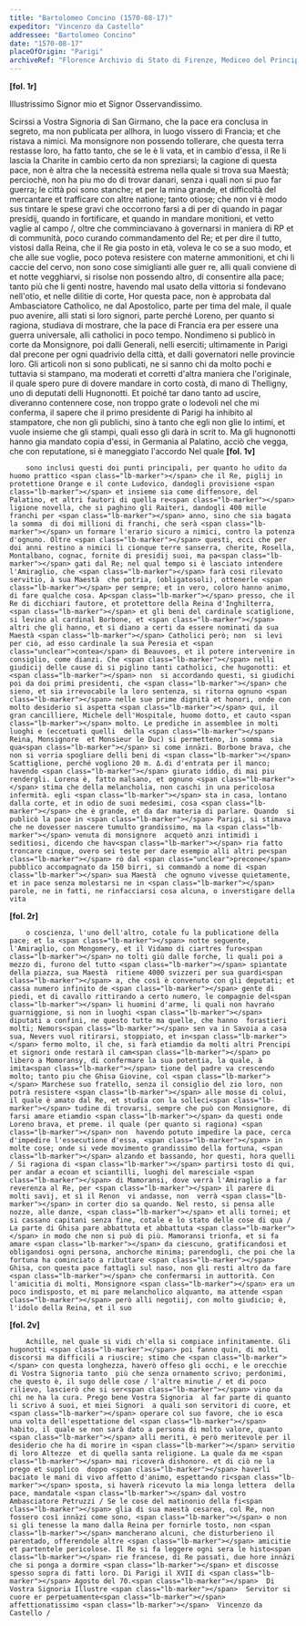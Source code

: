 ```yaml
---
title: "Bartolomeo Concino (1570-08-17)"
expeditor: "Vincenzo da Castello"
addressee: "Bartolomeo Concino"
date: "1570-08-17"
placeOfOrigin: "Parigi"
archiveRef: "Florence Archivio di Stato di Firenze, Mediceo del Principato, 4726a, fols. -"
---
```



**[fol. 1r]**

Illustrissimo Signor  mio et Signor Osservandissimo.

Scirssi a Vostra Signoria  di San Girmano, che la pace era <span class="lb-marker"></span> conclusa in segreto, ma non publicata per allhora, in luogo vissero di Francia; et che ristava a nimici. Ma monsignore non possendo <span class="lb-marker"></span> tollerare, che questa terra restasse loro, ha fatto tanto, che se le è li<span class="lb-marker"></span> vata, et in cambio d'essa, il Re li lascia la Charite in cambio certo <span class="lb-marker"></span> da non spreziarsi; la cagione di questa pace, non è altra che la <span class="lb-marker"></span> necessità estrema nella quale si trova sua Maestà; perciochè, non ha piu mo<span class="lb-marker"></span> do di trovar danari, senza i quali non si puo far guerra; le città <span class="lb-marker"></span> poi sono stanche; et per la mina grande, et difficoltà del mercantare <span class="lb-marker"></span> et trafficare con altre natione; tanto otiose; che non vi è modo sus<span class="lb-marker"></span> tintare le spese gravi che occorrono farsi a di per di quando in pagar <span class="lb-marker"></span> presidij, quando in fortificare, et quando in mandare monitioni, et vetto<span class="lb-marker"></span> vaglie al campo /, oltre che comminciavano à governarsi in maniera di <span class="lb-marker"></span> <span class="unclear">RP</span> et di communità, poco curando commandamento  del Re; et per dire <span class="lb-marker"></span> il tutto, vistosi dalla Reina, che il Re gia posto in età, voleva le co<span class="lb-marker"></span> se a suo modo, et che alle sue voglie, poco poteva resistere con materne <span class="lb-marker"></span> ammonitioni, et chi li caccie del cervo, non sono cose simiglianti alle guer<span class="lb-marker"></span> re, alli quali conviene di et notte vegghiarvi, si risolse non  possendo altro, <span class="lb-marker"></span> di consentire alla pace; tanto più che li genti nostre, havendo mal usato <span class="lb-marker"></span> della vittoria si fondevano nell'otio, et nelle dilitie di corte, Hor questa <span class="lb-marker"></span> pace, non  è approbata dal Ambasciatore  Catholico, ne dal Apostolico, parte per <span class="lb-marker"></span> tima del male, il quale puo avenire, alli stati si loro signori, parte perché Loreno, per quanto si ragiona, studiava di mostrare, che la pace di Francia era <span class="lb-marker"></span> per essere una guerra universale, alli catholici in poco tempo. Nondimeno <span class="lb-marker"></span> si publicò in corte da Monsignore, poi dalli Generali, nelli eserciti; ultimamente <span class="lb-marker"></span> in Parigi dal <span class="unclear">precone</span> per ogni quadrivio della città, et dalli governatori <span class="lb-marker"></span> nelle provincie loro. Gli articoli non  si sono publicati, ne si sanno chi da <span class="lb-marker"></span> molto pochi e tuttavia si stampano, ma moderati et corretti d'altra maniera <span class="lb-marker"></span> che l'originale, il quale spero pure di dovere mandare in corto costà, <span class="lb-marker"></span> di mano di Thelligny, uno di deputati delli Hugnonotti. Et poiché tar<span class="lb-marker"></span> dano tanto ad uscire, diveranno contennere cose, non troppo grate o lodevoli <span class="lb-marker"></span> nel che mi conferma, il sapere che il primo presidente di Parigi ha <span class="lb-marker"></span> inhibito al stampatore, che non gli publichi, sino à tanto che egli non glie<span class="lb-marker"></span> lo intimi, et vuole insieme che gli stampi, quali esso gli darà in scrit<span class="lb-marker"></span> to. Ma gli hugnonotti hanno gia mandato copia d'essi, in Germania al Palatino, acciò che vegga, che con reputatione, si è maneggiato l'accordo Nel quale 
**[fol. 1v]**


        sono inclusi questi doi punti principali, per quanto ho udito da huomo prattico <span class="lb-marker"></span> che il Re, piglij in protettione Orange e il conte Ludovico, dandogli provisione <span class="lb-marker"></span> et insieme sia come diffensore, del Palatino, et altri fautori di quella re<span class="lb-marker"></span> ligione novella, che si paghino gli Raiteri, dandogli 400 mille franchi per <span class="lb-marker"></span> anno, sino che sia bagata la somma  di doi millioni di franchi, che serà <span class="lb-marker"></span> un formare l'erario sicuro a nimici, contro la potenza d'ognuno. Oltre <span class="lb-marker"></span> questi, ecci che per doi anni restino a nimici li cionque terre sanserra, cherite, Rosella, Montalbano, cognac, fornite di presidij suoi, ma pa<span class="lb-marker"></span> gati dal Re; nel qual tempo si è lasciato intendere l'Amiraglio, che <span class="lb-marker"></span> farà cosi rilevato servitio, à sua Maestà  che potria, (obligatosoli), ottenerle <span class="lb-marker"></span> per sempre; et in vero, coloro hanno animo, di fare qualche cosa. Ap<span class="lb-marker"></span> presso, che il Re di dicchiari fautore, et protettore della Reina d'Inghilterra, <span class="lb-marker"></span> et gli beni del cardinale scatiglione, si levino al cardinal Borbone, et <span class="lb-marker"></span> altri che gli hanno, et si diano a certi da essere nominati da sua Maestà <span class="lb-marker"></span> Catholici però; non  si levi per ciò, ad esso cardinale la sua Peresia et <span class="unclear">contea</span> di Beauvoes, et il potere intervenire in consiglio, come dianzi. Che <span class="lb-marker"></span> nelli giudicij delle cause di si piglino tanti catholici, che hugonotti: et <span class="lb-marker"></span> non  si accordando questi, si giudichi poi da doi primi presidenti, che <span class="lb-marker"></span> che sieno, et sia irrevocabile la loro sentenza, si ritorna ognuno <span class="lb-marker"></span> nelle sue prime dignità et honori, onde con molto desiderio si aspetta <span class="lb-marker"></span> qui, il gran cancilliere, Michele dell'Hospitale, huomo dotto, et cauto <span class="lb-marker"></span> molto. Le prediche in assemblee in molti luoghi e (eccetuati quelli  della <span class="lb-marker"></span> Reina, Monsignore  et Monsieur le Duc) si permetteno, in somma  sia qua<span class="lb-marker"></span> si come innāzi. Borbone brava, che non si vorria spogliare delli beni di <span class="lb-marker"></span> Scattiglione, perché vogliono 20 m. Δ.di d'entrata per il manco; havendo <span class="lb-marker"></span> giurato iddio, di mai piu rendergli. Lorena è, fatto malsano, et ognuno <span class="lb-marker"></span> stima che della melancholia, non caschi in una pericolosa infermità. egli <span class="lb-marker"></span> sta in casa, lontano dalla corte, et in odio de suoi medesimi, cosa <span class="lb-marker"></span> che è grande, et da dar materia di parlare. Quando  si publicò la pace in <span class="lb-marker"></span> Parigi, si stimava che ne dovesser nascere tumulto grandissimo, ma la <span class="lb-marker"></span> venuta di monsignore  acquetò anzi intimidì i seditiosi, dicendo che hav<span class="lb-marker"></span> ria fatto troncare cinque, overo sei teste per dare esempio alli altri pe<span class="lb-marker"></span> rò dal <span class="unclear">precone</span> pubblico accompagnato da 150 birri, si commandò a nome di <span class="lb-marker"></span> sua Maestà  che ognuno vivesse quietamente, et in pace senza molestarsi ne in <span class="lb-marker"></span> parole, ne in fatti, ne rinfacciarsi cosa alcuna, o inverstigare della vita

        
**[fol. 2r]**


        o coscienza, l'uno dell'altro, cotale fu la publicatione della pace; et la <span class="lb-marker"></span> notte seguente, l'Amiraglio, con Mongomery, et il Vidamo di ciartres furo<span class="lb-marker"></span> no tolti giù dalle forche, li quali poi a mezzo di, furono del tutto <span class="lb-marker"></span> spiantate della piazza, sua Maestà  ritiene 4000 svizzeri per sua guardi<span class="lb-marker"></span> a, che così è convenuto con gli deputati; et cassa numero infinito de <span class="lb-marker"></span> gente di piedi, et di cavallo rittirando a certo numero, le compagnie del<span class="lb-marker"></span> li huomini d'arme, li quali non havran̍o guarniggione, si non in luoghi <span class="lb-marker"></span> diputati a confini, ne questo tutte ma quelle, che hanno  forastieri molti; Nemors<span class="lb-marker"></span> sen va in Savoia a casa sua, Nevers vuol ritirarsi, stoppiato, et in<span class="lb-marker"></span> fermo molto, il che, si farà etiamdio da molti altri Prencipi et signori onde restarà il cam<span class="lb-marker"></span> po libero a Momoransy, di confermare la sua potentia, la quale, à imita<span class="lb-marker"></span> tione del padre va crescendo molto; tanto piu che Ghisa Giovine, col <span class="lb-marker"></span> Marchese suo fratello, senza il consiglio del zio loro, non potrà resistere <span class="lb-marker"></span> alle mosse di colui, il quale è amato dal Re, et studia con la solleci<span class="lb-marker"></span> tudine di trovarsi, sempre che può con Monsignore, di farsi amare etiamdio <span class="lb-marker"></span> da questi onde Loreno brava, et preme. il quale (per quanto si ragiona) <span class="lb-marker"></span> non  havendo potuto impedire la pace, cerca d'impedire l'essecutione d'essa, <span class="lb-marker"></span> in molte cose; onde si vede movimento grandissimo della fortuna, <span class="lb-marker"></span> alzando et bassando, hor questi, hora quelli / Si ragiona di <span class="lb-marker"></span> partirsi tosto di qui, per andar a ecoan et sciantilli, luoghi del maresciale <span class="lb-marker"></span> di Mamoransi, dove verrà l'Amiraglio a far reverenza al Re, per <span class="lb-marker"></span> il parere di molti savij, et sì il Renon  vi andasse, non  verrà <span class="lb-marker"></span> in corter dio sa quando. Nel resto, si pensa alle nozze, alle danze, <span class="lb-marker"></span> et alli tornei; et si cassano capitani senza fine, cotale e lo stato delle cose di qua / La parte di Ghisa pare abbattuta et abbattuta <span class="lb-marker"></span> in modo che non si può di più. Mamoransi trionfa, et si fa amare <span class="lb-marker"></span> da ciescuno, gratificandosi et obligandosi ogni persona, anchorche minima; parendogli, che poi che la fortuna ha cominciato a ributtare <span class="lb-marker"></span> Ghisa, con questa pace fattagli sul naso, non gli resti altro da fare <span class="lb-marker"></span> che confermarsi in auttorità. Con  l'amicitia di molti, Monsignore <span class="lb-marker"></span> era un poco indisposto, et mi pare melancholico alquanto, ma attende <span class="lb-marker"></span> però alli negotiij, con molto giudicio; è, l'idolo della Reina, et il suo

        
**[fol. 2v]**


        Achille, nel quale si vidi ch'ella si compiace infinitamente. Gli hugonotti <span class="lb-marker"></span> poi fanno quin, di molti discorsi ma difficili a riuscire; stimo che <span class="lb-marker"></span> con questa longhezza, haverò offeso gli occhi, e le orecchie di Vostra Signoria tanto  più che senza ornamento scrivo; perdonimi, che questo è, il sugo delle cose / l'altre minutie / et di poco rilievo, lascierò che si ser<span class="lb-marker"></span> vino da chi ne ha la cura. Prego bene Vostra Signoria  al far parte di quanto  li scrivo á suoi, et miei Signori  a quali son servitori di cuore, et <span class="lb-marker"></span> operare col suo favore, che io esca una volta dell'espettatione del <span class="lb-marker"></span> habito, il quale se non sarà dato a persona di molto valore, quanto <span class="lb-marker"></span> alli meriti, è però meritevole per il desiderio che ha di morire in <span class="lb-marker"></span> servitio di loro Altezze  et di quella santa religione. La quale da me <span class="lb-marker"></span> mai ricoverà dishonore. et di ciò ne la prego et supplico  doppo <span class="lb-marker"></span> haverli baciato le mani di vivo affetto d'animo, espettando ri<span class="lb-marker"></span> sposta, si haverà ricevuto la mia longa lettera  della pace, mandatale <span class="lb-marker"></span> dal vostro Ambasciatore Petruzzi / Se le cose del matinonio della fi<span class="lb-marker"></span> glia di sua maestà cesarea, col Re, non fossero così innāzi come sono, <span class="lb-marker"></span> o non si gli tenesse la mano dalla Reina per fornirle tosto, non <span class="lb-marker"></span> mancherano alcuni, che disturberieno il parentado, offerendole altre <span class="lb-marker"></span> amicitie et partentele pericolose. Il Re si fa leggere ogni sera le histo<span class="lb-marker"></span> rie francese, di Re passati, due hore innāzi che si ponga a dormire <span class="lb-marker"></span> et discosse spesso sopra di fatti loro. Di Parigi il XVII di <span class="lb-marker"></span> Agosto del 70.<span class="lb-marker"></span>  Di Vostra Signoria Illustre <span class="lb-marker"></span>  Servitor si cuore er perpetuamente<span class="lb-marker"></span> affettionatissimo <span class="lb-marker"></span>  Vincenzo da Castello /
        

